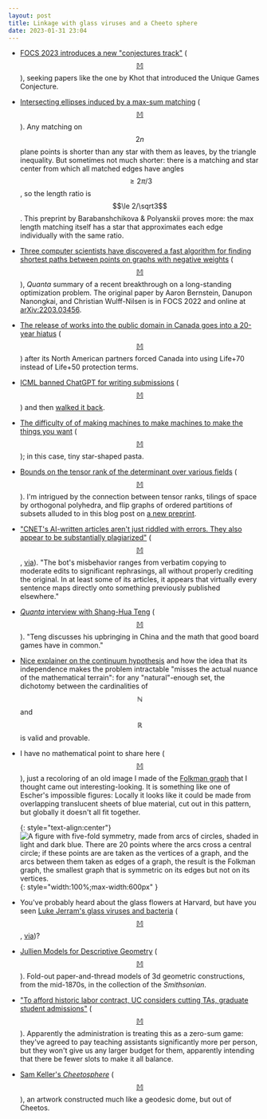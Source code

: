 ```yaml
---
layout: post
title: Linkage with glass viruses and a Cheeto sphere
date: 2023-01-31 23:04
---
```

* [FOCS 2023 introduces a new "conjectures track"](https://windowsontheory.org/2023/01/16/new-in-focs-2023-a-conjectures-track/) <span style="white-space:nowrap">([$$\mathbb{M}$$](https://mathstodon.xyz/@11011110/109701298874363291)),</span> seeking papers like the one by Khot that introduced the Unique Games Conjecture.

* [Intersecting ellipses induced by a max-sum matching](https://arxiv.org/abs/2212.14200) <span style="white-space:nowrap">([$$\mathbb{M}$$](https://mathstodon.xyz/@11011110/109708982979012608)).</span> Any matching on $$2n$$ plane points is shorter than any star with them as leaves, by the triangle inequality. But sometimes not much shorter: there is a matching and star center from which all matched edges have angles $$\ge 2\pi/3$$, so the length ratio is $$\le 2/\sqrt3$$. This preprint by Barabanshchikova & Polyanskii proves more: the max length matching itself has a star that approximates each edge individually with the same ratio.

* [Three computer scientists have discovered a fast algorithm for finding  shortest paths between points on graphs with negative weights](https://www.quantamagazine.org/finally-a-fast-algorithm-for-shortest-paths-on-negative-graphs-20230118/) <span style="white-space:nowrap">([$$\mathbb{M}$$](https://mathstodon.xyz/@QuantaMagazine@mstdn.social/109711314801457276)),</span> _Quanta_ summary of a recent breakthrough on a long-standing optimization problem. The original paper by Aaron Bernstein, Danupon Nanongkai, and Christian Wulff-Nilsen is in FOCS 2022 and online at [arXiv:2203.03456](https://arxiv.org/abs/2203.03456).

* [The release of works into the public domain in Canada goes into a 20-year hiatus](https://blog.archive.org/2023/01/17/as-the-us-public-domain-expands-20-year-pause-for-the-canadian-public-domain-begins/) <span style="white-space:nowrap">([$$\mathbb{M}$$](https://mathstodon.xyz/@11011110/109719958934723525))</span> after its North American partners forced Canada into using Life+70 instead of Life+50 protection terms.

* [ICML banned ChatGPT for writing submissions](https://icml.cc/Conferences/2023/CallForPapers) <span style="white-space:nowrap">([$$\mathbb{M}$$](https://mathstodon.xyz/@fortnow@fediscience.org/109677987334540502))</span> and then [walked it back](https://icml.cc/Conferences/2023/llm-policy).

* [The difficulty of of making machines to make machines to make the things you want](https://www.thebulwark.com/the-economic-secret-hidden-in-a-tiny-discontinued-pasta/) <span style="white-space:nowrap">([$$\mathbb{M}$$](https://mathstodon.xyz/@Leahwrenn@mastodon.social/109701058818221148));</span> in this case, tiny star-shaped pasta.

* [Bounds on the tensor rank of the determinant over various fields](https://cp4space.hatsya.com/2023/01/18/tensor-rank-paper/) <span style="white-space:nowrap">([$$\mathbb{M}$$](https://mathstodon.xyz/@11011110/109737432277072901)).</span> I'm intrigued by the connection between tensor ranks, tilings of space by orthogonal polyhedra, and flip graphs of ordered partitions of subsets alluded to in this blog post on [a new preprint](https://arxiv.org/abs/2301.06586).

* ["CNET's AI-written articles aren't just riddled with errors. They also appear to be substantially plagiarized"](https://futurism.com/cnet-ai-plagiarism) <span style="white-space:nowrap">([$$\mathbb{M}$$](https://mathstodon.xyz/@11011110/109745677430217499),</span> [via](https://news.ycombinator.com/item?id=34502939)). "The bot's misbehavior ranges from verbatim copying to moderate edits to significant rephrasings, all without properly crediting the original. In at least some of its articles, it appears that virtually every sentence maps directly onto something previously published elsewhere."

* [_Quanta_ interview with Shang-Hua Teng](https://www.quantamagazine.org/the-computer-scientist-who-finds-life-lessons-in-board-games-20230125/) <span style="white-space:nowrap">([$$\mathbb{M}$$](https://mathstodon.xyz/@QuantaMagazine@mstdn.social/109751056152008812)).</span> "Teng discusses his upbringing in China and the math that good board games have in common."

* [Nice explainer on the continuum hypothesis](https://mathstodon.xyz/@kameryn/109756698881498419) and how the idea that its independence makes the problem intractable "misses the actual nuance of the mathematical terrain": for any "natural"-enough set, the dichotomy between the cardinalities of $$\mathbb{N}$$ and $$\mathbb{R}$$ is valid and provable.

* I have no mathematical point to share here <span style="white-space:nowrap">([$$\mathbb{M}$$](https://mathstodon.xyz/@11011110/109765566564556642)),</span> just a recoloring of an old image I made of the [Folkman graph](https://en.wikipedia.org/wiki/Folkman_graph) that I thought came out interesting-looking. It is something like one of Escher's impossible figures: Locally it looks like it could be made from overlapping translucent sheets of blue material, cut out in this pattern, but globally it doesn't all fit together.

  {: style="text-align:center"}
  ![A figure with five-fold symmetry, made from arcs of circles, shaded in light and dark blue. There are 20 points where the arcs cross a central circle; if these points are are taken as the vertices of a graph, and the arcs between them taken as edges of a graph, the result is the Folkman graph, the smallest graph that is symmetric on its edges but not on its vertices.]({{site.baseurl}}/assets/2023/Folkman-shaded.svg){: style="width:100%;max-width:600px" }

* You've probably heard about the glass flowers at Harvard, but have you seen [Luke Jerram's glass viruses and bacteria](https://www.lukejerram.com/glass/) <span style="white-space:nowrap">([$$\mathbb{M}$$](https://mathstodon.xyz/@11011110/109771266602473224),</span> [via](https://www.thisiscolossal.com/2023/01/luke-jerram-glass-microbes/))?

* [Jullien Models for Descriptive Geometry](https://www.si.edu/spotlight/geometric-models-jullien-models-for-descriptive-geometry) <span style="white-space:nowrap">([$$\mathbb{M}$$](https://mathstodon.xyz/@divbyzero/109751804697166396)).</span> Fold-out paper-and-thread models of 3d geometric constructions, from the mid-1870s, in the collection of the _Smithsonian_.

* ["To afford historic labor contract, UC considers cutting TAs, graduate student admissions"](https://www.latimes.com/california/story/2023-01-27/uc-scrambling-to-pay-big-wage-gains-for-academic-workers-grad-student-cuts-loom) <span style="white-space:nowrap">([$$\mathbb{M}$$](https://mathstodon.xyz/@11011110/109779527458911961)).</span> Apparently the administration is treating this as a zero-sum game: they've agreed to pay teaching assistants significantly more per person, but they won't give us any larger budget for them, apparently intending that there be fewer slots to make it all balance. 

* [Sam Keller's _Cheetosphere_](https://www.itsnicethat.com/articles/sam-keller-art-020322) <span style="white-space:nowrap">([$$\mathbb{M}$$](https://mathstodon.xyz/@daw15@universeodon.com/109767629934965993)),</span> an artwork constructed much like a geodesic dome, but out of Cheetos.